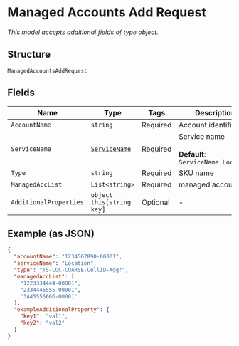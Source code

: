 
# Managed Accounts Add Request

*This model accepts additional fields of type object.*

## Structure

`ManagedAccountsAddRequest`

## Fields

| Name | Type | Tags | Description |
|  --- | --- | --- | --- |
| `AccountName` | `string` | Required | Account identifier |
| `ServiceName` | [`ServiceName`](../../doc/models/service-name.md) | Required | Service name<br><br>**Default**: `ServiceName.Location` |
| `Type` | `string` | Required | SKU name |
| `ManagedAccList` | `List<string>` | Required | managed account list |
| `AdditionalProperties` | `object this[string key]` | Optional | - |

## Example (as JSON)

```json
{
  "accountName": "1234567890-00001",
  "serviceName": "Location",
  "type": "TS-LOC-COARSE-CellID-Aggr",
  "managedAccList": [
    "1223334444-00001",
    "2334445555-00001",
    "3445556666-00001"
  ],
  "exampleAdditionalProperty": {
    "key1": "val1",
    "key2": "val2"
  }
}
```

